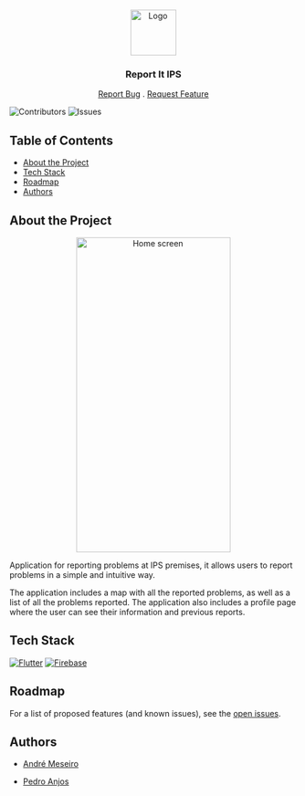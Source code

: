 <br/>
<p align="center">
  <a href="https://github.com/p3dro4/report-it-ips">
    <img src="https://i.imgur.com/lE2jv9G.png" alt="Logo" width="80" height="80">
  </a>

  <h3 align="center">Report It IPS</h3>

  <p align="center">
    <a href="https://github.com/p3dro4/report-it-ips/issues">Report Bug</a>
    .
    <a href="https://github.com/p3dro4/report-it-ips/issues">Request Feature</a>
  </p>
</p>

![Contributors](https://img.shields.io/github/contributors/p3dro4/report-it-ips?color=dark-green) ![Issues](https://img.shields.io/github/issues/p3dro4/report-it-ips)

## Table of Contents

* [About the Project](#about-the-project)
* [Tech Stack](#tech-stack)
* [Roadmap](#roadmap)
* [Authors](#authors)

## About the Project

<p align="center">
    <img src="https://i.imgur.com/KKabW8S.png" alt="Home screen" width="270" height="552">
</p>

Application for reporting problems at IPS premises, it allows users to report problems in a simple and intuitive way.

The application includes a map with all the reported problems, as well as a list of all the problems reported. The application also includes a profile page where the user can see their information and previous reports.

## Tech Stack

[![Flutter](https://skillicons.dev/icons?i=flutter)](https://flutter.dev/ "Flutter") [![Firebase](https://skillicons.dev/icons?i=firebase)](https://firebase.google.com/ "Firebase")

## Roadmap

For a list of proposed features (and known issues), see the [open issues](https://github.com/p3dro4/report-it-ips/issues).

## Authors

* [André Meseiro](https://github.com/andre-meseiro)

* [Pedro Anjos](https://github.com/p3dro4)
